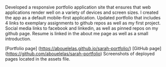Developed a responsive portfolio application site that ensures that web applications render well on a variety of devices and screen sizes.  I created the app as a default mobile-first application. 
Updated portfolio that includes 4 links to exemplary assignments to github repos as well as my first project. 
Social media links to facebook and linkedin, as well as pinned repos on my github page.
Resume is linked in the about me page as well as a small introduction.

[Portfolio page] (https://abouelelas.github.io/sarah-portfolio/)
[GitHub page] (https://github.com/abouelelas/sarah-portfolio)
Screenshots of deployed pages located in the assets file.





